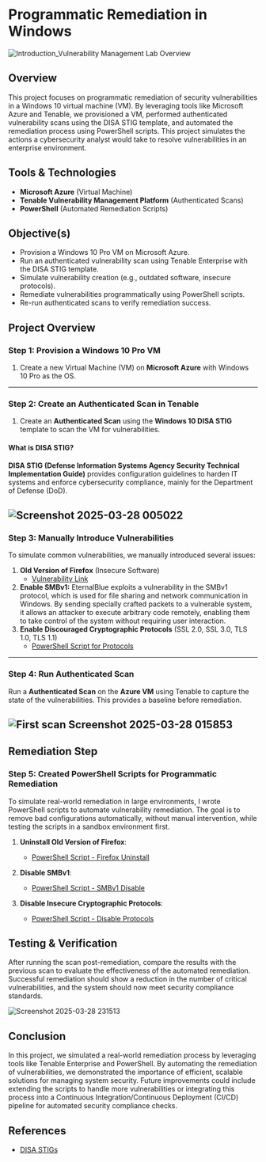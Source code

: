 # Programmatic Remediation in Windows

![Introduction_Vulnerability Management Lab Overview](https://github.com/user-attachments/assets/395f93a3-db26-46b4-b8b3-de1d8514e576)

## Overview
This project focuses on programmatic remediation of security vulnerabilities in a Windows 10 virtual machine (VM). By leveraging tools like Microsoft Azure and Tenable, we provisioned a VM, performed authenticated vulnerability scans using the DISA STIG template, and automated the remediation process using PowerShell scripts. This project simulates the actions a cybersecurity analyst would take to resolve vulnerabilities in an enterprise environment.

## Tools & Technologies
- **Microsoft Azure** (Virtual Machine)
- **Tenable Vulnerability Management Platform** (Authenticated Scans)
- **PowerShell** (Automated Remediation Scripts)

## Objective(s)
- Provision a Windows 10 Pro VM on Microsoft Azure.
- Run an authenticated vulnerability scan using Tenable Enterprise with the DISA STIG template.
- Simulate vulnerability creation (e.g., outdated software, insecure protocols).
- Remediate vulnerabilities programmatically using PowerShell scripts.
- Re-run authenticated scans to verify remediation success.

## Project Overview 

### Step 1: Provision a Windows 10 Pro VM
1. Create a new Virtual Machine (VM) on **Microsoft Azure** with Windows 10 Pro as the OS.
---
### Step 2: Create an Authenticated Scan in Tenable
1. Create an **Authenticated Scan** using the **Windows 10 DISA STIG** template to scan the VM for vulnerabilities.

#### What is DISA STIG?
**DISA STIG (Defense Information Systems Agency Security Technical Implementation Guide)** provides configuration guidelines to harden IT systems and enforce cybersecurity compliance, mainly for the Department of Defense (DoD).

![Screenshot 2025-03-28 005022](https://github.com/user-attachments/assets/ff5880f7-944a-4142-82c3-5d51626098c8)
----
### Step 3: Manually Introduce Vulnerabilities
To simulate common vulnerabilities, we manually introduced several issues:
1. **Old Version of Firefox** (Insecure Software)
   - [Vulnerability Link](https://drive.google.com/drive/u/6/folders/1y1pSHgkpWpgDTDkYmV4bZDZtiPP6i-GA)
2. **Enable SMBv1:** EternalBlue exploits a vulnerability in the SMBv1 protocol, which is used for file sharing and network communication in Windows. By sending specially crafted packets to a vulnerable system, it allows an attacker to execute arbitrary code remotely, enabling them to take control of the system without requiring user interaction.
3. **Enable Discouraged Cryptographic Protocols** (SSL 2.0, SSL 3.0, TLS 1.0, TLS 1.1)
   - [PowerShell Script for Protocols](https://github.com/joshmadakor1/lognpacific-public/blob/main/automation/toggle-protocols.ps1)
----
### Step 4: Run Authenticated Scan
Run a **Authenticated Scan** on the **Azure VM** using Tenable to capture the state of the vulnerabilities. This provides a baseline before remediation.

![First scan Screenshot 2025-03-28 015853](https://github.com/user-attachments/assets/6ba618a8-d7bb-4880-b921-82d3104dae73)
-----
## Remediation Step

### Step 5: Created PowerShell Scripts for Programmatic Remediation
To simulate real-world remediation in large environments, I wrote PowerShell scripts to automate vulnerability remediation. The goal is to remove bad configurations automatically, without manual intervention, while testing the scripts in a sandbox environment first.

1. **Uninstall Old Version of Firefox**: 
   - [PowerShell Script - Firefox Uninstall](https://github.com/cybererik/Programmatic-Remediation-in-Windows/blob/main/remediation-FireFox-uninstall.ps1)
   
2. **Disable SMBv1**: 
   - [PowerShell Script - SMBv1 Disable](https://github.com/cybererik/Programmatic-Remediation-in-Windows/blob/main/remediation-SMBv1.ps1)
   
3. **Disable Insecure Cryptographic Protocols**:
   - [PowerShell Script - Disable Protocols](https://github.com/cybererik/Programmatic-Remediation-in-Windows/blob/main/toggle-protocols.ps1)

## Testing & Verification
After running the scan post-remediation, compare the results with the previous scan to evaluate the effectiveness of the automated remediation. Successful remediation should show a reduction in the number of critical vulnerabilities, and the system should now meet security compliance standards.

![Screenshot 2025-03-28 231513](https://github.com/user-attachments/assets/34ba6029-0794-4fb7-8132-3f860a7bbdaa)

## Conclusion
In this project, we simulated a real-world remediation process by leveraging tools like Tenable Enterprise and PowerShell. By automating the remediation of vulnerabilities, we demonstrated the importance of efficient, scalable solutions for managing system security. Future improvements could include extending the scripts to handle more vulnerabilities or integrating this process into a Continuous Integration/Continuous Deployment (CI/CD) pipeline for automated security compliance checks.

## References
- [DISA STIGs](https://public.cyber.mil/stigs/)
